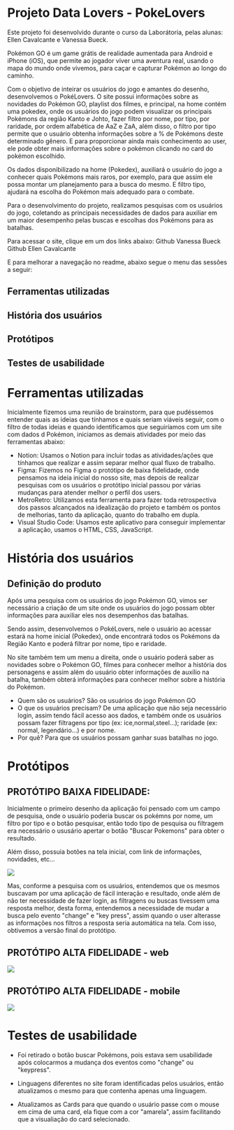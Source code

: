 # Projeto Data Lovers - PokeLovers

Este projeto foi desenvolvido durante o curso da Laborátoria, pelas alunas: Ellen Cavalcante e Vanessa Bueck.

Pokémon GO é um game grátis de realidade aumentada para Android e iPhone (iOS), que permite ao jogador viver uma aventura real, usando o mapa do mundo onde vivemos, para caçar e capturar Pokémon ao longo do caminho.

Com o objetivo de inteirar os usuários do jogo e amantes do desenho, desenvolvemos o PokéLovers.
O site possui informações sobre as novidades do Pokémon GO, playlist dos filmes, e principal, na home contém uma pokedex, onde os usuários do jogo podem visualizar os principais Pokémons da região Kanto e Johto, fazer filtro por nome, por tipo, por raridade, por ordem alfabética de AaZ e ZaA, além disso, o filtro por tipo permite que o usuário obtenha informações sobre a % de Pokémons deste determinado gênero.
E para proporcionar ainda mais conhecimento ao user, ele pode obter mais informações sobre o pokémon clicando no card do pokémon escolhido.

Os dados disponibilizado na home (Pokedex), auxiliará o usuário do jogo a conhecer quais Pokémons mais raros, por exemplo, para que assim ele possa montar um planejamento para a busca do mesmo.
E filtro tipo, ajudará na escolha do Pokémon mais adequado para o combate.

Para o desenvolvimento do projeto, realizamos pesquisas com os usuários do jogo, coletando as principais necessidades de dados para auxiliar em um maior desempenho pelas buscas e escolhas dos Pokémons para as batalhas.

Para acessar o site, clique em um dos links abaixo:
Github Vanessa Bueck
Github Ellen Cavalcante

E para melhorar a navegação no readme, abaixo segue o menu das sessões a seguir:

## Ferramentas utilizadas

## História dos usuários

## Protótipos

## Testes de usabilidade

# Ferramentas utilizadas

Inicialmente fizemos uma reunião de brainstorm, para que pudéssemos entender quais as ideias que tínhamos e quais seriam viáveis seguir, com o filtro de todas ideias e quando identificamos que seguiríamos com um site com dados d Pokémon, iniciamos as demais atividades por meio das ferramentas abaixo:

- Notion: Usamos o Notion para incluir todas as atividades/ações que tínhamos que realizar e assim separar melhor qual fluxo de trabalho.
- Figma: Fizemos no Figma o protótipo de baixa fidelidade, onde pensamos na ideia inicial do nosso site, mas depois de realizar pesquisas com os usuários o protótipo inicial passou por várias mudanças para atender melhor o perfil dos users.
- MetroRetro: Utilizamos esta ferramenta para fazer toda retrospectiva dos passos alcançados na idealização do projeto e também os pontos de melhorias, tanto da aplicação, quanto do trabalho em dupla.
- Visual Studio Code: Usamos este aplicativo para conseguir implementar a aplicação, usamos o HTML, CSS, JavaScript.

# História dos usuários

## Definição do produto

Após uma pesquisa com os usuários do jogo Pokémon GO, vimos ser necessário a criação de um site onde os usuários do jogo possam obter informações para auxiliar eles nos desempenhos das batalhas.

Sendo assim, desenvolvemos o PokéLovers, nele o usuário ao acessar estará na home inicial (Pokedex), onde encontrará todos os Pokémons da Região Kanto e poderá filtrar por nome, tipo e raridade.

No site também tem um menu a direita, onde o usuário poderá saber as novidades sobre o Pokémon GO, filmes para conhecer melhor a história dos personagens e assim além do usuário obter informações de auxílio na batalha, também obterá informações para conhecer melhor sobre a história do Pokémon.

- Quem são os usuários? São os usuários do jogo Pokémon GO
- O que os usuários precisam? De uma aplicação que não seja necessário login, assim tendo fácil acesso aos dados, e também onde os usuários possam fazer filtragens por tipo (ex: ice,normal,steel...); raridade (ex: normal, legendário...) e por nome.
- Por quê? Para que os usuários possam ganhar suas batalhas no jogo.

# Protótipos

## PROTÓTIPO BAIXA FIDELIDADE:

Inicialmente o primeiro desenho da aplicação foi pensado com um campo de pesquisa, onde o usuário poderia buscar os pokémns por nome, um filtro por tipo e o botão pesquisar, então todo tipo de pesquisa ou filtragem era necessário o ususário apertar o botão "Buscar Pokemons" para obter o resultado.

Além disso, possuia botões na tela inicial, com link de informações, novidades, etc...

<img src="https://github.com/vanessabuecker/SAP008-data-lovers/blob/main/src/img/PrototipoWEB_baixa.jpg">

Mas, conforme a pesquisa com os usuários, entendemos que os mesmos buscavam por uma aplicação de fácil interação e resultado, onde além de não ter necessidade de fazer login, as filtragens ou buscas tivessem uma resposta melhor, desta forma, entendemos a necessidade de mudar a busca pelo evento "change" e "key press", assim quando o user alterasse as informações nos filtros a resposta seria automática na tela. Com isso, obtivemos a versão final do protótipo.

## PROTÓTIPO ALTA FIDELIDADE - web

<img src="https://github.com/vanessabuecker/SAP008-data-lovers/blob/main/src/img/prototiposWeb.jpg">

## PROTÓTIPO ALTA FIDELIDADE - mobile

<img src="https://github.com/vanessabuecker/SAP008-data-lovers/blob/main/src/img/prototiposMobile.jpg">

# Testes de usabilidade

- Foi retirado o botão buscar Pokémons, pois estava sem usabilidade após colocarmos a mudança dos eventos como "change" ou "keypress".

- Linguagens diferentes no site foram identificadas pelos usuários, então atualizamos o mesmo para que contenha apenas uma linguagem.

- Atualizamos as Cards para que quando o usuário passe com o mouse em cima de uma card, ela fique com a cor "amarela", assim facilitando que a visualiação do card selecionado.
